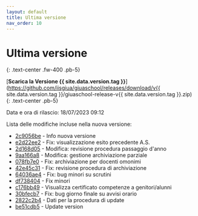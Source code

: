 ```yaml
---
layout: default
title: Ultima versione
nav_order: 10
---
```


# Ultima versione
{: .text-center .fw-400 .pb-5}

[**Scarica la Versione {{ site.data.version.tag }}**](https://github.com/iisgiua/giuaschool/releases/download/v{{ site.data.version.tag }}/giuaschool-release-v{{ site.data.version.tag }}.zip)
{: .text-center .pb-5}

Data e ora di rilascio: 18/07/2023 09:12

Lista delle modifiche incluse nella nuova versione:

- [2c9056be](http://github.com/iisgiua/giuaschool/commit/2c9056be795b9564636706849e94e51d76316838) - Info nuova versione
- [e2d22ee2](http://github.com/iisgiua/giuaschool/commit/e2d22ee2fea4f5b0b37494bcbe0496ddc9f6ca44) - Fix: visualizzazione esito precedente A.S.
- [2d168d05](http://github.com/iisgiua/giuaschool/commit/2d168d055a4e2b441237b7321c16d39c6df4f692) - Modifica: revisione procedura passaggio d'anno
- [9aa166a8](http://github.com/iisgiua/giuaschool/commit/9aa166a86150de28f42d0a3e1d61e516cbc3ccb4) - Modifica: gestione archiviazione parziale
- [078fb7e0](http://github.com/iisgiua/giuaschool/commit/078fb7e0ffdc35bbf5b761e2a99e7b1da71df522) - Fix: archiviazione per docenti omonimi
- [42e45c31](http://github.com/iisgiua/giuaschool/commit/42e45c31793c5bce28442f29a6ce3d219b577f66) - Fix: revisione procedura di archiviazione
- [64036ae4](http://github.com/iisgiua/giuaschool/commit/64036ae43a89d82d6be798f5307ea1aca8f7f337) - Fix: bug minori su scrutini
- [df738404](http://github.com/iisgiua/giuaschool/commit/df7384045b9f015fa87658f2152e02110fdc358f) - Fix minori
- [c176bb49](http://github.com/iisgiua/giuaschool/commit/c176bb491ac0c30e5edf40754392840d69b8071d) - Visualizza certificato competenze a genitori/alunni
- [30bfecb7](http://github.com/iisgiua/giuaschool/commit/30bfecb736a8306d26b010e0f29621497d1ad3cc) - Fix: bug giorno finale su avvisi orario
- [2822c2b4](http://github.com/iisgiua/giuaschool/commit/2822c2b4cf61ff2a9694bf4e907a84c8203dee67) - Dati per la procedura di update
- [be51cdb5](http://github.com/iisgiua/giuaschool/commit/be51cdb573c4c1920a6697732a7a237af7364c3d) - Update version

